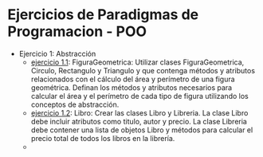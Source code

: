 # Ejercicios de Paradigmas de Programacion - POO
- Ejercicio 1: Abstracción
  - [ejercicio 1.1](ejercicio1.1.py): FiguraGeometrica: Utilizar clases FiguraGeometrica, Circulo, Rectangulo y Triangulo y que contenga métodos y atributos relacionados con el cálculo del área y perímetro de una figura geométrica. Definan los métodos y atributos necesarios para calcular el área y el perímetro de cada tipo de figura utilizando los conceptos de abstracción.
  - [ejercicio 1.2](ejercicio1.2.py): Libro: Crear las clases Libro y Libreria. La clase Libro debe incluir atributos como titulo, autor y precio. La clase Libreria debe contener una lista de objetos Libro y métodos para calcular el precio total de todos los libros en la librería.
  - 